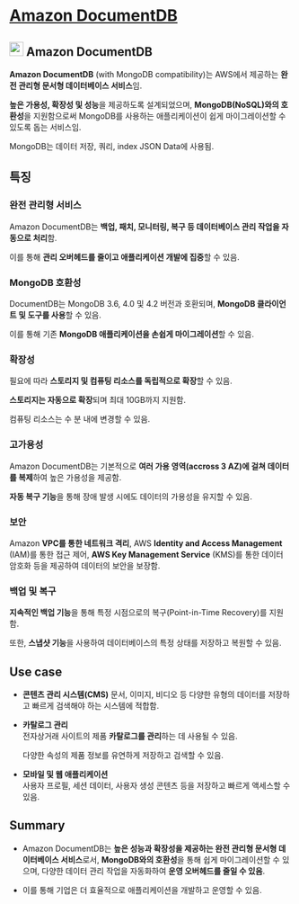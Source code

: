# [Amazon DocumentDB](https://docs.aws.amazon.com/documentdb/latest/developerguide/what-is.html)

## <img src = "https://github.com/user-attachments/assets/7933efca-f795-4760-9004-702791323416" width = "25" height = "25"> Amazon DocumentDB

**Amazon DocumentDB** (with MongoDB compatibility)는 AWS에서 제공하는 **완전 관리형 문서형 데이터베이스 서비스**임. 

**높은 가용성, 확장성 및 성능**을 제공하도록 설계되었으며, **MongoDB(NoSQL)와의 호환성**을 지원함으로써 MongoDB를 사용하는 애플리케이션이 쉽게 마이그레이션할 수 있도록 돕는 서비스임.

MongoDB는 데이터 저장, 쿼리, index JSON Data에 사용됨.

## 특징

### 완전 관리형 서비스

Amazon DocumentDB는 **백업, 패치, 모니터링, 복구 등 데이터베이스 관리 작업을 자동으로 처리**함.  

이를 통해 **관리 오버헤드를 줄이고 애플리케이션 개발에 집중**할 수 있음.

### MongoDB 호환성

DocumentDB는 MongoDB 3.6, 4.0 및 4.2 버전과 호환되며, **MongoDB 클라이언트 및 도구를 사용**할 수 있음.  

이를 통해 기존 **MongoDB 애플리케이션을 손쉽게 마이그레이션**할 수 있음.

### 확장성

필요에 따라 **스토리지 및 컴퓨팅 리소스를 독립적으로 확장**할 수 있음.  

**스토리지는 자동으로 확장**되며 최대 10GB까지 지원함. 

컴퓨팅 리소스는 수 분 내에 변경할 수 있음.

### 고가용성

Amazon DocumentDB는 기본적으로 **여러 가용 영역(accross 3 AZ)에 걸쳐 데이터를 복제**하여 높은 가용성을 제공함. 

**자동 복구 기능**을 통해 장애 발생 시에도 데이터의 가용성을 유지할 수 있음.

### 보안

Amazon **VPC를 통한 네트워크 격리**, AWS **Identity and Access Management** (IAM)를 통한 접근 제어, **AWS Key Management Service** (KMS)를 통한 데이터 암호화 등을 제공하여 데이터의 보안을 보장함.

### 백업 및 복구

**지속적인 백업 기능**을 통해 특정 시점으로의 복구(Point-in-Time Recovery)를 지원함. 

또한, **스냅샷 기능**을 사용하여 데이터베이스의 특정 상태를 저장하고 복원할 수 있음.

## Use case

* **콘텐츠 관리 시스템(CMS)**
    문서, 이미지, 비디오 등 다양한 유형의 데이터를 저장하고 빠르게 검색해야 하는 시스템에 적합함.

* **카탈로그 관리**  
    전자상거래 사이트의 제품 **카탈로그를 관리**하는 데 사용될 수 있음. 
    
    다양한 속성의 제품 정보를 유연하게 저장하고 검색할 수 있음.

* **모바일 및 웹 애플리케이션**  
    사용자 프로필, 세션 데이터, 사용자 생성 콘텐츠 등을 저장하고 빠르게 액세스할 수 있음.

## Summary

* Amazon DocumentDB는 **높은 성능과 확장성을 제공하는 완전 관리형 문서형 데이터베이스 서비스**로서, **MongoDB와의 호환성**을 통해 쉽게 마이그레이션할 수 있으며, 다양한 데이터 관리 작업을 자동화하여 **운영 오버헤드를 줄일 수 있음**. 

* 이를 통해 기업은 더 효율적으로 애플리케이션을 개발하고 운영할 수 있음.






